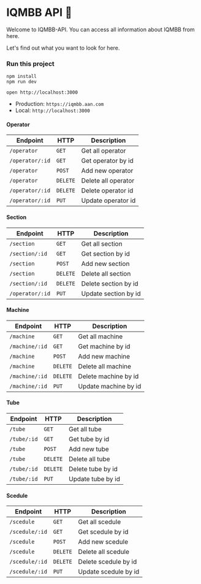 # IQMBB API 🔎

Welcome to IQMBB-API. You can access all information about IQMBB from here.

Let's find out what you want to look for here.

### Run this project

```
npm install
npm run dev
```

```
open http://localhost:3000
```

- Production: `https://iqmbb.aan.com`
- Local: `http://localhost:3000`

#### Operator

| Endpoint        | HTTP     | Description         |
| --------------- | -------- | --------------------|
| `/operator`     | `GET`    | Get all operator    |
| `/operator/:id` | `GET`    | Get operator by id  |
| `/operator`     | `POST`   | Add new operator    |
| `/operator`     | `DELETE` | Delete all operator |
| `/operator/:id` | `DELETE` | Delete operator id  |
| `/operator/:id` | `PUT`    | Update operator id  |

#### Section

| Endpoint        | HTTP     | Description           |
| --------------- | -------- | ----------------------|
| `/section`      | `GET`    | Get all section       |
| `/section/:id`  | `GET`    | Get section by id     |
| `/section`      | `POST`   | Add new section       |
| `/section`      | `DELETE` | Delete all section    |
| `/section/:id`  | `DELETE` | Delete section by id  |
| `/operator/:id` | `PUT`    | Update section by id  |

#### Machine

| Endpoint        | HTTP     | Description           |
| --------------- | -------- | ----------------------|
| `/machine`      | `GET`    | Get all machine       |
| `/machine/:id`  | `GET`    | Get machine by id     |
| `/machine`      | `POST`   | Add new machine       |
| `/machine`      | `DELETE` | Delete all machine    |
| `/machine/:id`  | `DELETE` | Delete machine by id  |
| `/machine/:id`  | `PUT`    | Update machine by id  |

#### Tube

| Endpoint        | HTTP     | Description           |
| --------------- | -------- | ----------------------|
| `/tube`         | `GET`    | Get all tube          |
| `/tube/:id`     | `GET`    | Get tube by id        |
| `/tube`         | `POST`   | Add new tube          |
| `/tube`         | `DELETE` | Delete all tube       |
| `/tube/:id`     | `DELETE` | Delete tube by id     |
| `/tube/:id`     | `PUT`    | Update tube by id     |

#### Scedule

| Endpoint        | HTTP     | Description           |
| --------------- | -------- | ----------------------|
| `/scedule`      | `GET`    | Get all scedule       |
| `/scedule/:id`  | `GET`    | Get scedule by id     |
| `/scedule`      | `POST`   | Add new scedule       |
| `/scedule`      | `DELETE` | Delete all scedule    |
| `/scedule/:id`  | `DELETE` | Delete scedule by id  |
| `/scedule/:id`  | `PUT`    | Update scedule by id  |